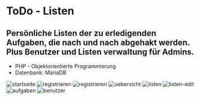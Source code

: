 # ToDo - Listen

## Persönliche Listen der zu erledigenden Aufgaben, die nach und nach abgehakt werden. Plus Benutzer und Listen verwaltung für Admins.

* PHP - Objektorientierte Programmierung
* Datenbank: MariaDB

![startseite](https://user-images.githubusercontent.com/81353824/113700942-c14b3a80-96d7-11eb-8fb8-27eab56a3064.png)
![registrieren](https://user-images.githubusercontent.com/81353824/113700948-c314fe00-96d7-11eb-86d1-cf1e37aadc2a.png)
![registrieren](https://user-images.githubusercontent.com/81353824/113701711-cceb3100-96d8-11eb-8bff-d02d0fd2f703.png)
![uebersicht](https://user-images.githubusercontent.com/81353824/113702732-31f35680-96da-11eb-8a1c-2281e946f3d0.png)
![listen](https://user-images.githubusercontent.com/81353824/113703390-10469f00-96db-11eb-8cee-fac1fb596f66.png)
![listen-edit](https://user-images.githubusercontent.com/81353824/113703963-cf9b5580-96db-11eb-9e73-d219acc43674.png)
![aufgaben](https://user-images.githubusercontent.com/81353824/113703405-150b5300-96db-11eb-9222-ca813e3c133c.png)
![benutzer](https://user-images.githubusercontent.com/81353824/113704680-c1016e00-96dc-11eb-8f4e-a3bfaffd8e52.png)

